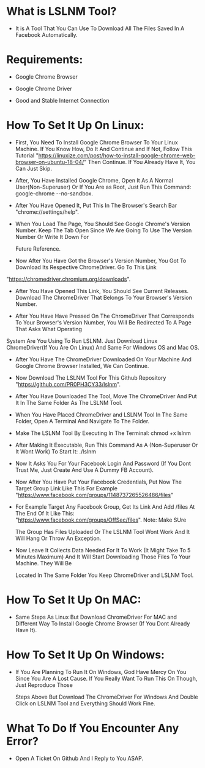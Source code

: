 # What is LSLNM Tool?

  - It is A Tool That You Can Use To Download All The Files Saved In A Facebook Automatically.


# Requirements:

  - Google Chrome Browser
  
  - Google Chrome Driver
  
  - Good and Stable Internet Connection
  
  
# How To Set It Up On Linux:

- First, You Need To Install Google Chrome Browser To Your Linux Machine. If You Know How, Do It And Continue and If Not, Follow This Tutorial "https://linuxize.com/post/how-to-install-google-chrome-web-browser-on-ubuntu-18-04/" Then Continue. If You Already Have It, You Can Just Skip.

- After, You Have Installed Google Chrome, Open It As A Normal User(Non-Superuser) Or If You Are as Root, Just Run This Command: google-chrome --no-sandbox.

- After You Have Opened It, Put This In The Browser's Search Bar "chrome://settings/help".

- When You Load The Page, You Should See Google Chrome's Version Number. Keep The Tab Open Since We Are Going To Use The Version Number Or Write It Down For 

  Future Reference.
  
 - Now After You Have Got the Browser's Version Number, You Got To Download Its Respective ChromeDriver. Go To This Link  

  "https://chromedriver.chromium.org/downloads".
 
 - After You Have Opened This Link, You Should See Current Releases. Download The ChromeDriver That Belongs To Your Browser's Version Number.
 
 - After You Have Have Pressed On The ChromeDriver That Corresponds To Your Browser's Version Number, You Will Be Redirected To A Page That Asks What Operating
 
 System Are You Using To Run LSLNM. Just Download Linux ChromeDriver(If You Are On Linux) And Same For Windows OS and Mac OS.
 
 - After You Have The ChromeDriver Downloaded On Your Machine And Google Chrome Browser Installed, We Can Continue.
 
 - Now Download The LSLNM Tool For This Github Repository "https://github.com/PR0PH3CY33/lslnm".
 
 - After You Have Downloaded The Tool, Move The ChromeDriver And Put It In The Same Folder As The LSLNM Tool.
 
 - When You Have Placed ChromeDriver and LSLNM Tool In The Same Folder, Open A Terminal And Navigate To The Folder.
 
 - Make The LSLNM Tool By Executing In The Terminal: chmod +x lslnm
 
 - After Making It Executable, Run This Command As A (Non-Superuser Or It Wont Work) To Start It: ./lslnm
 
 - Now It Asks You For Your Facebook Login And Password (If You Dont Trust Me, Just Create And Use A Dummy FB Account).
 
 - Now After You Have Put Your Facebook Credentials, Put Now The Target Group Link Like This For Example "https://www.facebook.com/groups/1148737265526486/files"
 
 - For Example Target Any Facebook Group, Get Its Link And Add /files At The End Of It Like This: "https://www.facebook.com/groups/OffSec/files". Note: Make SUre 
 
   The Group Has Files Uploaded Or The LSLNM Tool Wont Work And It Will Hang Or Throw An Exception.
   
  - Now Leave It Collects Data Needed For It To Work (It Might Take To 5 Minutes Maximum) And It Will Start Downloading Those Files To Your Machine. They Will Be
  
    Located In The Same Folder You Keep ChromeDriver and LSLNM Tool.
 
 
  
# How To Set It Up On MAC:

  - Same Steps As Linux But Download ChromeDriver For MAC and Different Way To Install Google Chrome Browser (If You Dont Already Have It).
  
  
# How To Set It Up On Windows:

  - If You Are Planning To Run It On Windows, God Have Mercy On You Since You Are A Lost Cause. If You Really Want To Run This On Though, Just Reproduce Those 
  
    Steps Above But Download The ChromeDriver For Windows And Double Click on LSLNM Tool and Everything Should Work Fine.
    
  
# What To Do If You Encounter Any Error?

  - Open A Ticket On Github And I Reply to You ASAP.
 
